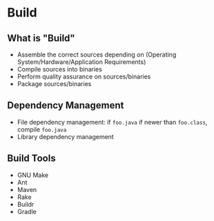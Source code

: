 # Build

## What is "Build"
- Assemble the correct sources depending on (Operating System/Hardware/Application Requirements)
- Compile sources into binaries
- Perform quality assurance on sources/binaries
- Package sources/binaries

## Dependency Management
- File dependency management: if `foo.java` if newer than `foo.class`, compile `foo.java`
- Library dependency management

## Build Tools
- GNU Make
- Ant
- Maven
- Rake
- Buildr
- Gradle
